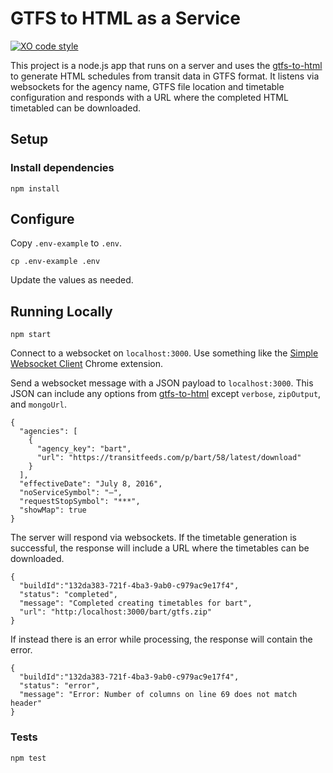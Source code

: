 # GTFS to HTML as a Service

[![XO code style](https://img.shields.io/badge/code_style-XO-5ed9c7.svg)](https://github.com/sindresorhus/xo)

This project is a node.js app that runs on a server and uses the [gtfs-to-html](https://github.com/brendannee/gtfs-to-html) to generate HTML schedules from transit data in GTFS format. It listens via websockets for the agency name, GTFS file location and timetable configuration and responds with a URL where the completed HTML timetabled can be downloaded.

## Setup

### Install dependencies

    npm install

## Configure

Copy `.env-example` to `.env`.

    cp .env-example .env

Update the values as needed.

## Running Locally

    npm start

Connect to a websocket on `localhost:3000`. Use something like the  [Simple Websocket Client](https://chrome.google.com/webstore/detail/simple-websocket-client/pfdhoblngboilpfeibdedpjgfnlcodoo) Chrome extension.

Send a websocket message with a JSON payload to `localhost:3000`. This JSON can include any options from [gtfs-to-html](https://github.com/brendannee/gtfs-to-html) except `verbose`, `zipOutput`, and `mongoUrl`.

    {
      "agencies": [
        {
          "agency_key": "bart",
          "url": "https://transitfeeds.com/p/bart/58/latest/download"
        }
      ],
      "effectiveDate": "July 8, 2016",
      "noServiceSymbol": "—",
      "requestStopSymbol": "***",
      "showMap": true
    }

The server will respond via websockets. If the timetable generation is successful, the response will include a URL where the timetables can be downloaded.

    {
      "buildId":"132da383-721f-4ba3-9ab0-c979ac9e17f4",
      "status": "completed",
      "message": "Completed creating timetables for bart",
      "url": "http:/localhost:3000/bart/gtfs.zip"
    }

If instead there is an error while processing, the response will contain the error.

    {
      "buildId":"132da383-721f-4ba3-9ab0-c979ac9e17f4",
      "status": "error",
      "message": "Error: Number of columns on line 69 does not match header"
    }

### Tests

    npm test
